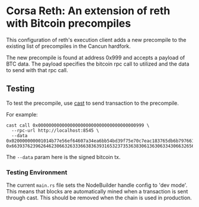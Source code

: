 # Corsa Reth: An extension of reth with Bitcoin precompiles

This configuration of reth's execution client adds a new precompile to the existing list of precompiles in the Cancun hardfork.

The new precompile is found at address 0x999 and accepts a payload of BTC data. The payload specifies the bitcoin rpc call to utilized and the data to send with that rpc call.

## Testing

To test the precompile, use [cast](https://book.getfoundry.sh/reference/cast/transaction-commands) to send transaction to the precompile.

For example:

```
cast call 0x0000000000000000000000000000000000000999 \
  --rpc-url http://localhost:8545 \
  --data 0x020000000001014b77e56ef64607a34ea6bb54bd39f75e70c7eac183765db6b797661048861f1900000000000000000001c0aff629010000001600148267b14c9fc90545c5828cbb9d26e12a9ecb8c16024730440220442b52f30dcf68757dd98766db22ef8d8b18ad52c5b7787beef497399877b2f00220012ac5aadadafa926a7b1a97f18a5d1080631d53a6593b9c1521516b1a7736340121025912be1b355b604d151f36348c91976c4cda0c3c9c7fcb4469cdf0213fa216e900000000
0x66393762396264623066326333663836393165323735363830613630633430663265663434616436366631306236356662353934633035643830356365343666
```
The `--data` param here is the signed bitcoin tx.

### Testing Environment

The current `main.rs` file sets the NodeBuilder handle config to 'dev mode'. This means that blocks are automatically mined when a transaction is sent through cast. This should be removed when the chain is used in production.